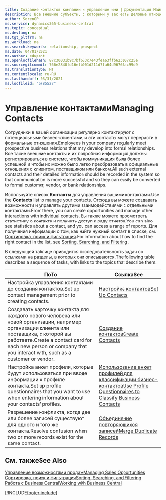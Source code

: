 ```yaml
---
title: Создание контактов компании и управление ими | Документация Майкрософт
description: Все внешние субъекты, с которыми у вас есть деловые отношения (например, потенциальные и текущие клиенты, поставщики и консультанты), настраиваются как контакты.
author: SorenGP
ms.service: dynamics365-business-central
ms.topic: conceptual
ms.devlang: na
ms.tgt_pltfrm: na
ms.workload: na
ms.search.keywords: relationship, prospect
ms.date: 04/01/2021
ms.author: edupont
ms.openlocfilehash: 87c30031b9c7bf653c7e43fea63ffb623107c25e
ms.sourcegitcommit: 766e2840fd16efb901d211d7fa64d96766ac99d9
ms.translationtype: HT
ms.contentlocale: ru-RU
ms.lasthandoff: 03/31/2021
ms.locfileid: "5785527"
---
```

# <a name="managing-contacts"></a><span data-ttu-id="2ccf3-103">Управление контактами</span><span class="sxs-lookup"><span data-stu-id="2ccf3-103">Managing Contacts</span></span>

<span data-ttu-id="2ccf3-104">Сотрудники в вашей организации регулярно контактируют с потенциальными бизнес-клиентами, и эти контакты могут перерасти в формальные отношения.</span><span class="sxs-lookup"><span data-stu-id="2ccf3-104">Employees in your company regularly meet prospective business relations that may develop into formal relationships.</span></span> <span data-ttu-id="2ccf3-105">Все такие внешние контакты и их подробная информация должны регистрироваться в системе, чтобы коммуникация была более успешной и чтобы их можно было легко преобразовать в официальные отношения с клиентом, поставщиком или банком.</span><span class="sxs-lookup"><span data-stu-id="2ccf3-105">All such external contacts and their detailed information should be recorded in the system so that communication is more successful and so they can easily be converted to formal customer, vendor, or bank relationships.</span></span>

<span data-ttu-id="2ccf3-106">Используйте список **Контакты** для управления вашими контактами.</span><span class="sxs-lookup"><span data-stu-id="2ccf3-106">Use the **Contacts** list to manage your contacts.</span></span> <span data-ttu-id="2ccf3-107">Отсюда вы можете создавать возможности и управлять другими взаимодействиями с отдельными контактами.</span><span class="sxs-lookup"><span data-stu-id="2ccf3-107">From there, you can create opportunities and manage other interactions with individual contacts.</span></span> <span data-ttu-id="2ccf3-108">Вы также можете просмотреть статистику о контакте и получить доступ к ряду отчетов.</span><span class="sxs-lookup"><span data-stu-id="2ccf3-108">You can also see statistics about a contact, and you can access a range of reports.</span></span> <span data-ttu-id="2ccf3-109">Для получения информации о том, как найти нужный контакт в списке, см. [Сортировка, поиск и фильтрация](ui-enter-criteria-filters.md).</span><span class="sxs-lookup"><span data-stu-id="2ccf3-109">For information about how to find the right contact in the list, see [Sorting, Searching, and Filtering](ui-enter-criteria-filters.md) .</span></span>  

<span data-ttu-id="2ccf3-110">В следующей таблице приводится последовательность задач со ссылками на разделы, в которых они описываются.</span><span class="sxs-lookup"><span data-stu-id="2ccf3-110">The following table describes a sequence of tasks, with links to the topics that describe them.</span></span>

| <span data-ttu-id="2ccf3-111">По</span><span class="sxs-lookup"><span data-stu-id="2ccf3-111">To</span></span> | <span data-ttu-id="2ccf3-112">Ссылка</span><span class="sxs-lookup"><span data-stu-id="2ccf3-112">See</span></span> |
| --- | --- |
| <span data-ttu-id="2ccf3-113">Настройка управления контактами до создания контактов.</span><span class="sxs-lookup"><span data-stu-id="2ccf3-113">Set up contact management prior to creating contacts.</span></span> |[<span data-ttu-id="2ccf3-114">Настройка контактов</span><span class="sxs-lookup"><span data-stu-id="2ccf3-114">Set Up Contacts</span></span>](marketing-setup-contacts.md) |
| <span data-ttu-id="2ccf3-115">Создавать карточку контакта для каждого нового человека или новой организации, например организации клиента или поставщика, с которой вы работаете.</span><span class="sxs-lookup"><span data-stu-id="2ccf3-115">Create a contact card for each new person or company that you interact with, such as a customer or vendor.</span></span> |[<span data-ttu-id="2ccf3-116">Создание контактов</span><span class="sxs-lookup"><span data-stu-id="2ccf3-116">Create Contacts</span></span>](marketing-create-contact-companies.md) |
|<span data-ttu-id="2ccf3-117">Настройка анкет профиля, которые будут использоваться при вводе информации о профиле контакта.</span><span class="sxs-lookup"><span data-stu-id="2ccf3-117">Set up profile questionnaires that you want to use when entering information about your contacts' profiles.</span></span>|[<span data-ttu-id="2ccf3-118">Использование анкет профилей для классификации бизнес-контактов</span><span class="sxs-lookup"><span data-stu-id="2ccf3-118">Use Profile Questionnaires to Classify Business Contacts</span></span>](marketing-create-contact-profile-questionnaire.md)|
|<span data-ttu-id="2ccf3-119">Разрешение конфликта, когда две или более записей существуют для одного и того же контакта.</span><span class="sxs-lookup"><span data-stu-id="2ccf3-119">Resolve confusion when two or more records exist for the same contact.</span></span>|[<span data-ttu-id="2ccf3-120">Объединение повторяющихся записей</span><span class="sxs-lookup"><span data-stu-id="2ccf3-120">Merge Duplicate Records</span></span>](sales-how-merge-duplicate-records.md)|

## <a name="see-also"></a><span data-ttu-id="2ccf3-121">См. также</span><span class="sxs-lookup"><span data-stu-id="2ccf3-121">See Also</span></span>

[<span data-ttu-id="2ccf3-122">Управление возможностями продаж</span><span class="sxs-lookup"><span data-stu-id="2ccf3-122">Managing Sales Opportunities</span></span>](marketing-manage-sales-opportunities.md)  
[<span data-ttu-id="2ccf3-123">Сортировка, поиск и фильтрация</span><span class="sxs-lookup"><span data-stu-id="2ccf3-123">Sorting, Searching, and Filtering</span></span>](ui-enter-criteria-filters.md)  
[<span data-ttu-id="2ccf3-124">Работа с Business Central</span><span class="sxs-lookup"><span data-stu-id="2ccf3-124">Working with Business Central</span></span>](ui-work-product.md)  


[!INCLUDE[footer-include](includes/footer-banner.md)]